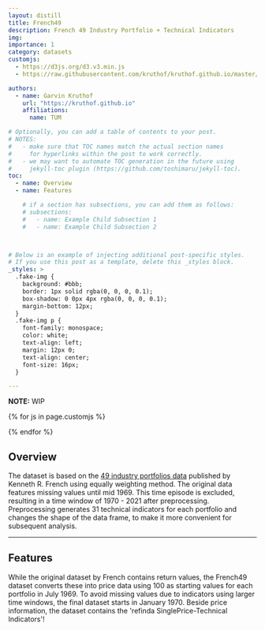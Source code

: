 ```yaml
---
layout: distill
title: French49
description: French 49 Industry Portfolio + Technical Indicators
img: 
importance: 1
category: datasets
customjs:
  - https://d3js.org/d3.v3.min.js
  - https://raw.githubusercontent.com/kruthof/kruthof.github.io/master/_projects/refinda/script.js

authors:
  - name: Garvin Kruthof
    url: "https://kruthof.github.io"
    affiliations:
      name: TUM

# Optionally, you can add a table of contents to your post.
# NOTES:
#   - make sure that TOC names match the actual section names
#     for hyperlinks within the post to work correctly.
#   - we may want to automate TOC generation in the future using
#     jekyll-toc plugin (https://github.com/toshimaru/jekyll-toc).
toc:
  - name: Overview
  - name: Features

    # if a section has subsections, you can add them as follows:
    # subsections:
    #   - name: Example Child Subsection 1
    #   - name: Example Child Subsection 2



# Below is an example of injecting additional post-specific styles.
# If you use this post as a template, delete this _styles block.
_styles: >
  .fake-img {
    background: #bbb;
    border: 1px solid rgba(0, 0, 0, 0.1);
    box-shadow: 0 0px 4px rgba(0, 0, 0, 0.1);
    margin-bottom: 12px;
  }
  .fake-img p {
    font-family: monospace;
    color: white;
    text-align: left;
    margin: 12px 0;
    text-align: center;
    font-size: 16px;
  }

---
```


**NOTE:**
WIP
<!-- Custom JavaScript files set in YAML front matter -->
{% for js in page.customjs %}
<script async type="text/javascript" src="{{ js }}"></script>
{% endfor %}

## Overview

The dataset is based on the [49 industry portfolios data](https://mba.tuck.dartmouth.edu/pages/faculty/ken.french/Data_Library/det_49_ind_port.html) published by Kenneth R. French using equally weighting method. The original data features missing values until mid 1969. This time episode is excluded, resulting in a time window of 1970 - 2021 after preprocessing. Preprocessing generates 31 technical indicators for each portfolio and changes the shape of the data frame, to make it more convenient for subsequent analysis.

***

## Features

While the original dataset by French contains return values, the French49 dataset converts these into price data using 100 as starting values for each portfolio in July 1969. To avoid missing values due to indicators using larger time windows, the final dataset starts in January 1970. Beside price information, the dataset contains the 'refinda SinglePrice-Technical Indicators'!
<div id="body">
  
</div>

<script src="https://d3js.org/d3.v3.min.js" charset="utf-8"></script>
<script  src="https://raw.githubusercontent.com/kruthof/kruthof.github.io/master/_projects/refinda/script.js"> {newline}</script>
<div style="display: none">
    <![CDATA[<script src="https://d3js.org/d3.v3.min.js" charset="utf-8">
    <!--<![CDATA[--><![CDATA[
    </script>
    <![CDATA[<script  src="https://raw.githubusercontent.com/kruthof/kruthof.github.io/master/_projects/refinda/script.js">
    <!--<![CDATA[--><![CDATA[
    // <![CDATA[
    </script><![CDATA[]]>
</div>

